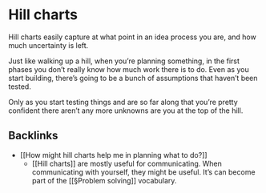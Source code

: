 # Hill charts
Hill charts easily capture at what point in an idea process you are, and how much uncertainty is left.

Just like walking up a hill, when you’re planning something, in the first phases you don’t really know how much work there is to do. Even as you start building, there’s going to be a bunch of assumptions that haven’t been tested. 

Only as you start testing things and are so far along that you’re pretty confident there aren’t any more unknowns are you at the top of the hill.

## Backlinks
* [[How might hill charts help me in planning what to do?]]
	* [[Hill charts]] are mostly useful for communicating. When communicating with yourself, they might be useful. It’s can become part of the [[§Problem solving]] vocabulary.

<!-- {BearID:11F7836B-3797-4D04-B78D-3AA61A2BF16B-3498-000004101E7987D8} -->
